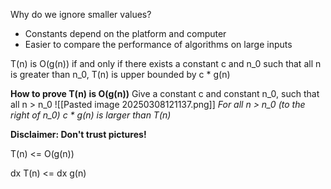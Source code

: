 
Why do we ignore smaller values?
- Constants depend on the platform and computer
- Easier to compare the performance of algorithms on large inputs


T(n) is O(g(n)) if and only if there exists a constant c and n_0
such that all n is greater than n_0, T(n) is upper bounded by c * g(n)

**How to prove T(n) is O(g(n))**
Give a constant c and constant n_0, such that all n > n_0
![[Pasted image 20250308121137.png]]
*For all n > n_0 (to the right of n_0)  c * g(n) is larger than T(n)*

**Disclaimer: Don't trust pictures!**


T(n) <= O(g(n))


dx T(n) <= dx g(n)



